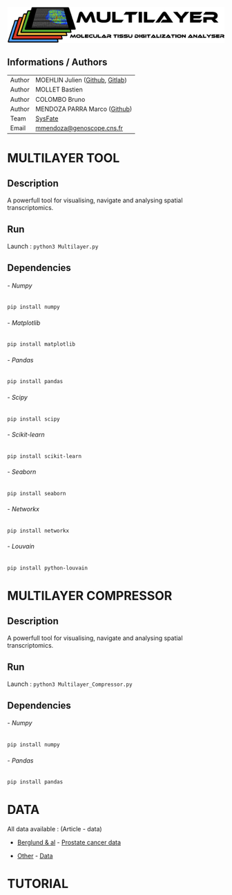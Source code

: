 <div align="center">

![alt text](logo/multilayer2.png)
</div>

## Informations / Authors

|         |                                                                                               |
| ------- | --------------------------------------------------------------------------------------------- |
| Author  | MOEHLIN Julien ([Github](https://github.com/JulienMoehlin), [Gitlab](https://gitlab.com/julienmoehlin)) |
| Author  | MOLLET Bastien                                                                                |
| Author  | COLOMBO Bruno                                                                                 |
| Author  | MENDOZA PARRA Marco ([Github](https://github.com/SysFate))                                    |
| Team    | [SysFate](https://www.sysfate.org/)                                                           |
| Email   | <mmendoza@genoscope.cns.fr>                                                                   |



# MULTILAYER TOOL

<!--[![DIO](/doc/images/DOI.svg)](https://www.nature.com/articles/s41598-018-28948-z)-->

## Description

A powerfull tool for visualising, navigate and analysing spatial transcriptomics.

## Run

Launch : `python3 Multilayer.py`
 
## Dependencies

###### - Numpy

```bash
pip install numpy
```

###### - Matplotlib

```bash
pip install matplotlib
```

###### - Pandas

```bash
pip install pandas
```

###### - Scipy

```bash
pip install scipy
```

###### - Scikit-learn

```bash
pip install scikit-learn
```

###### - Seaborn

```bash
pip install seaborn
```

###### - Networkx

```bash
pip install networkx
```

###### - Louvain

```bash
pip install python-louvain
```

# MULTILAYER COMPRESSOR

## Description

A powerfull tool for visualising, navigate and analysing spatial transcriptomics.

## Run

Launch : `python3 Multilayer_Compressor.py`

## Dependencies

###### - Numpy

```bash
pip install numpy
```

###### - Pandas

```bash
pip install pandas
```

# DATA

All data available : (Article - data)

<ul>
<li> 

[Berglund & al](https://www.nature.com/articles/s41467-018-04724-5) - [Prostate cancer data](Data/Prostate_cancer) 
</li>
<li>

[Other](https://www.nature.com/articles/s41467-018-04724-5) - [Data](Data/) 
</li>
</ul>

# TUTORIAL

